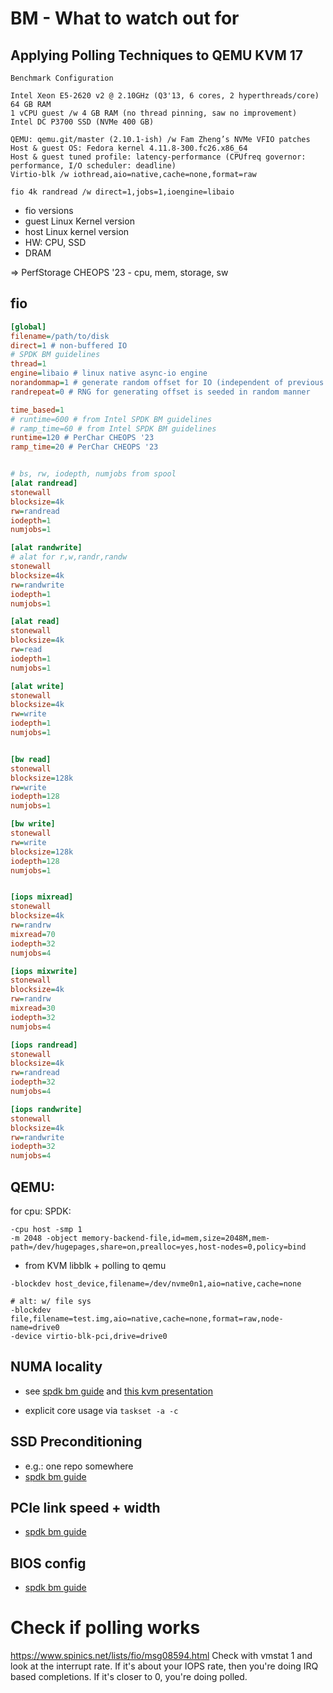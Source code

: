 # BM - What to watch out for

## Applying Polling Techniques to QEMU KVM 17

```
Benchmark Configuration

Intel Xeon E5-2620 v2 @ 2.10GHz (Q3'13, 6 cores, 2 hyperthreads/core)
64 GB RAM
1 vCPU guest /w 4 GB RAM (no thread pinning, saw no improvement)
Intel DC P3700 SSD (NVMe 400 GB)

QEMU: qemu.git/master (2.10.1-ish) /w Fam Zheng’s NVMe VFIO patches
Host & guest OS: Fedora kernel 4.11.8-300.fc26.x86_64
Host & guest tuned profile: latency-performance (CPUfreq governor: performance, I/O scheduler: deadline)
Virtio-blk /w iothread,aio=native,cache=none,format=raw

fio 4k randread /w direct=1,jobs=1,ioengine=libaio
```

- fio versions
- guest Linux Kernel version
- host Linux kernel version
- HW: CPU, SSD
- DRAM

=> PerfStorage CHEOPS '23
    - cpu, mem, storage, sw

## fio

```ini
[global]
filename=/path/to/disk
direct=1 # non-buffered IO
# SPDK BM guidelines
thread=1
engine=libaio # linux native async-io engine
norandommap=1 # generate random offset for IO (independent of previous offsets)
randrepeat=0 # RNG for generating offset is seeded in random manner

time_based=1
# runtime=600 # from Intel SPDK BM guidelines
# ramp_time=60 # from Intel SPDK BM guidelines
runtime=120 # PerChar CHEOPS '23
ramp_time=20 # PerChar CHEOPS '23


# bs, rw, iodepth, numjobs from spool
[alat randread]
stonewall
blocksize=4k
rw=randread
iodepth=1
numjobs=1

[alat randwrite]
# alat for r,w,randr,randw
stonewall
blocksize=4k
rw=randwrite
iodepth=1
numjobs=1

[alat read]
stonewall
blocksize=4k
rw=read
iodepth=1
numjobs=1

[alat write]
stonewall
blocksize=4k
rw=write
iodepth=1
numjobs=1


[bw read]
stonewall
blocksize=128k
rw=write
iodepth=128
numjobs=1

[bw write]
stonewall
rw=write
blocksize=128k
iodepth=128
numjobs=1


[iops mixread]
stonewall
blocksize=4k
rw=randrw
mixread=70
iodepth=32
numjobs=4

[iops mixwrite]
stonewall
blocksize=4k
rw=randrw
mixread=30
iodepth=32
numjobs=4

[iops randread]
stonewall
blocksize=4k
rw=randread
iodepth=32
numjobs=4

[iops randwrite]
stonewall
blocksize=4k
rw=randwrite
iodepth=32
numjobs=4
```

## QEMU:

for cpu: SPDK:
```
-cpu host -smp 1
-m 2048 -object memory-backend-file,id=mem,size=2048M,mem-
path=/dev/hugepages,share=on,prealloc=yes,host-nodes=0,policy=bind
```

- from KVM libblk + polling to qemu
```
-blockdev host_device,filename=/dev/nvme0n1,aio=native,cache=none

# alt: w/ file sys
-blockdev file,filename=test.img,aio=native,cache=none,format=raw,node-name=drive0
-device virtio-blk-pci,drive=drive0
```

## NUMA locality
- see [spdk bm guide](https://ci.spdk.io/download/events/2017-summit/08_-_Day_2_-_Kariuki_Verma_and_Sudarikov_-_SPDK_Performance_Testing_and_Tuning_rev5_0.pdf) and [this kvm presentation](https://static.sched.com/hosted_files/kvmforum2020/46/KVM-Forum-2020_NVMe_BaremetalDockerKVM.pdf)

- explicit core usage via `taskset -a -c`

## SSD Preconditioning
- e.g.: one repo somewhere
- [spdk bm guide](https://ci.spdk.io/download/events/2017-summit/08_-_Day_2_-_Kariuki_Verma_and_Sudarikov_-_SPDK_Performance_Testing_and_Tuning_rev5_0.pdf)

## PCIe link speed + width
- [spdk bm guide](https://ci.spdk.io/download/events/2017-summit/08_-_Day_2_-_Kariuki_Verma_and_Sudarikov_-_SPDK_Performance_Testing_and_Tuning_rev5_0.pdf)

## BIOS config
- [spdk bm guide](https://ci.spdk.io/download/events/2017-summit/08_-_Day_2_-_Kariuki_Verma_and_Sudarikov_-_SPDK_Performance_Testing_and_Tuning_rev5_0.pdf)

# Check if polling works

https://www.spinics.net/lists/fio/msg08594.html
Check with
vmstat 1 and look at the interrupt rate. If it's about your IOPS
rate, then you're doing IRQ based completions. If it's closer to 0,
you're doing polled.
